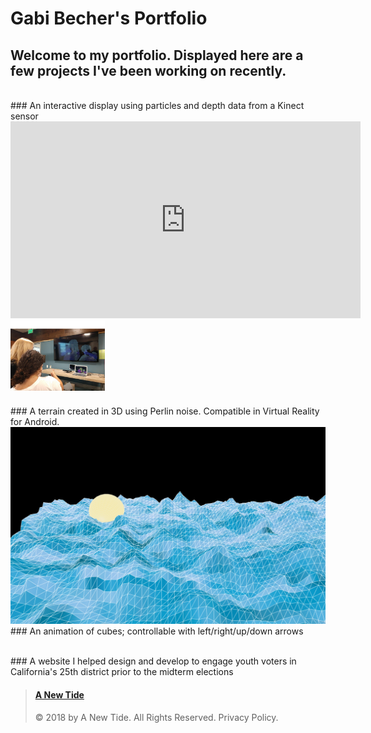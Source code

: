 # **Gabi Becher's Portfolio**

## Welcome to my portfolio. Displayed here are a few projects I've been working on recently.

<br>
### An interactive display using particles and depth data from a Kinect sensor

<!--<img src="Kinect.png">-->
<iframe width="560" height="315" src="https://www.youtube.com/embed/8Jt3yuVapsU" frameborder="0" allow="accelerometer; autoplay; encrypted-media; gyroscope; picture-in-picture" allowfullscreenstyle; float: left; width: 30%; margin-right: 1%; margin-bottom: 0.5em;></iframe>

<img src="Kinect.png" style="float: left; width: 30%; margin-right: 1%; margin-bottom: 0.5em;">
<p style="clear: both;">

<br>
### A terrain created in 3D using Perlin noise. Compatible in Virtual Reality for Android.

<img src="demoTerrain.png">

<script src="processing.min.js"></script>
<!--<canvas data-processing-sources="terrain/Sphere.pde terrain/terrain.pde"
    style="display:block; margin-left:auto; margin-right:auto;"></canvas>-->

<br>
### An animation of cubes; controllable with left/right/up/down arrows

<script src="processing.min.js"></script>
<canvas data-processing-sources="ProjCube/Cube.pde ProjCube/ProjCube.pde"
    style="display:block; margin-left:auto; margin-right:auto;"></canvas>

<br>
### A website I helped design and develop to engage youth voters in California's 25th district prior to the midterm elections

<blockquote class="embedly-card"><h4><a href="https://www.anewtide.org/">A New Tide</a></h4><p>© 2018 by A New Tide. All Rights Reserved. Privacy Policy.</p></blockquote>
<script async src="//cdn.embedly.com/widgets/platform.js" charset="UTF-8"></script>

<!--<https://www.anewtide.org/>-->
